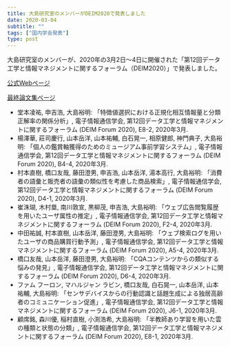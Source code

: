 ```yaml
---
title: 大島研究室のメンバーがDEIM2020で発表しました
date: 2020-03-04
subtitle: ""
tags: ["国内学会発表"]
type: post
---
```


<!-- ---
title: 濵島 聡一郎さんの論文が AAI 2021 に採録されました
date: 2021-06-01
subtitle: ""
tags: ["国際学会発表"]
type: post
---

+ titile
  + [第一著者]さんの論文が[学会短縮名]に採録されました
  + 複数名同学会の場合はあいうえお順で「大島研のn件論文が」
  + 研究室単位の時は「大島研の論文が」
  + バリエーションは「論文が採録されました」「で発表しました」「論文が受賞しました」ぐらい？ -->


大島研究室のメンバーが、2020年の3月2日～4日に開催された「第12回データ工学と情報マネジメントに関するフォーラム（DEIM2020）」で発表しました。

[公式Webページ](https://db-event.jpn.org/deim2020/)

[最終論文集ページ](https://db-event.jpn.org/deim2020/post/proceedings/)


+ 堂本凌祐, 申吉浩, 大島裕明: 「特徴値選択における正規化相互情報量と分類正解率の関係分析」, 電子情報通信学会, 第12回データ工学と情報マネジメントに関するフォーラム (DEIM Forum 2020), E8-2, 2020年3月.
+ 楊澤華, 莊司慶行, 山本岳洋, 山本祐輔, 白石晃一, 相原健郎, 神門典子, 大島裕明: 「個人の鑑賞軸獲得のためのミュージアム事前学習システム」, 電子情報通信学会, 第12回データ工学と情報マネジメントに関するフォーラム (DEIM Forum 2020), B4-4, 2020年3月.
+ 村本直樹, 橋口友哉, 藤田澄男, 申吉浩, 山本岳洋, 湯本高行, 大島裕明: 「消費者の語彙と販売者の語彙の類似性を考慮した商品検索」, 電子情報通信学会, 第12回データ工学と情報マネジメントに関するフォーラム (DEIM Forum 2020), D4-1, 2020年3月.
+ 崔洙瑚, 木村塁, 南川敦宣, 黒柳茂, 申吉浩, 大島裕明: 「ウェブ広告閲覧履歴を用いたユーザ属性の推定」, 電子情報通信学会, 第12回データ工学と情報マネジメントに関するフォーラム (DEIM Forum 2020), F2-4, 2020年3月.
+ 中田祐誠, 村本直樹, 山本岳洋, 藤田澄男, 大島裕明: 「ウェブ検索ログを用いたユーザの商品購買行動予測」, 電子情報通信学会, 第12回データ工学と情報マネジメントに関するフォーラム (DEIM Forum 2020), A5-4, 2020年3月.
+ 橋口友哉, 山本岳洋, 藤田澄男, 大島裕明: 「CQAコンテンツからの類似する悩みの発見」, 電子情報通信学会, 第12回データ工学と情報マネジメントに関するフォーラム (DEIM Forum 2020), D6-4, 2020年3月.
+ ファム フーロン, マハルジャン ラビン, 橋口友哉, 白石晃一, 山本岳洋, 山本祐輔, 大島裕明: 「センサデバイスからの行動認識と話題生成による独居高齢者のコミュニケーション促進」, 電子情報通信学会, 第12回データ工学と情報マネジメントに関するフォーラム (DEIM Forum 2020), J6-1, 2020年3月.
+ 顧席銘, 森川優, 稲村直樹, 小渕浩希, 大島裕明: 「半教師あり学習を用いた雲の種類と状態の分類」, 電子情報通信学会, 第12回データ工学と情報マネジメントに関するフォーラム (DEIM Forum 2020), E8-1, 2020年3月.

<!-- 1. 論文採録バージョン -->
<!-- [第一著者]さんの論文が「[学会フルネーム]」に採録されました。 -->

<!-- [公式Webページ](学会公式ページTopのURL) -->


<!-- 書誌情報。書式はPublicationsを参考。変にコードブロックとかで囲まなくてOK -->

<!-- [年月日]に発表予定 -->



<!-- 2. 論文発表済みバージョン -->
<!-- [第一著者]さんが「[学会フルネーム]」で発表しました。 -->

<!-- [公式Webページ](学会公式ページTopのURL) -->

<!-- 書誌情報。書式はPublicationsを参考。変にコードブロックとかで囲まなくてOK -->




<!-- 3. 論文受賞バージョン -->
<!-- [第一著者]さんの論文が「[学会フルネーム]」で「[受賞名]」を受賞しました -->

<!-- [公式Webページ](学会公式ページTopのURL) -->

<!-- 書誌情報。書式はPublicationsを参考。変にコードブロックとかで囲まなくてOK -->

<!-- 同学会複数名の場合は並べて良い感じにして -->